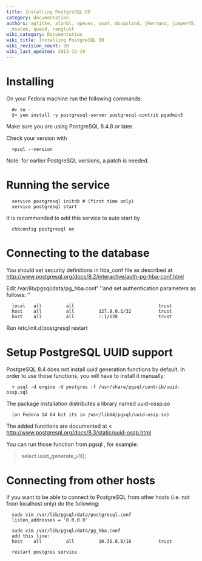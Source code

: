 ```yaml
---
title: Installing PostgreSQL DB
category: documentation
authors: aglitke, alonbl, apevec, asaf, dougsland, jhernand, jumper45, lpeer, moti,
  msalem, quaid, ranglust
wiki_category: Documentation
wiki_title: Installing PostgreSQL DB
wiki_revision_count: 30
wiki_last_updated: 2013-12-19
---
```


# Installing

On your Fedora machine run the following commands:

      #> su -
      $> yum install -y postgresql-server postgresql-contrib pgadmin3

Make sure you are using PostgreSQL 8.4.8 or later.

Check your version with

      >psql --version

Note: for earlier PostgreSQL versions, a patch is needed.

# Running the service

      service postgresql initdb # (first time only)
      service postgresql start

It is recommended to add this service to auto start by

      chkconfig postgresql on

# Connecting to the database

You should set security definitions in hba_conf file as described at
 <http://www.postgresql.org/docs/8.2/interactive/auth-pg-hba-conf.html>

Edit /var/lib/pgsql/data/pg_hba.conf' ''and set authentication parameters as follows: ''

      local   all         all                               trust
      host    all         all         127.0.0.1/32          trust
      host    all         all         ::1/128               trust

Run /etc/init.d/postgresql restart

# Setup PostgreSQL UUID support

PostgreSQL 8.4 does not install uuid generation functions by default.
In order to use those functions, you will have to install it manually:

      > psql -d engine -U postgres -f /usr/share/pgsql/contrib/uuid-ossp.sql

The package installation distributes a library named uuid-ossp.so

      (on Fedora 14 64 bit its in /usr/lib64/pgsql/uuid-ossp.so)

The added functions are documented at <
<http://www.postgresql.org/docs/8.3/static/uuid-ossp.html>

You can run those function from pgsql , for example:
 >select uuid_generate_v1();

# Connecting from other hosts

If you want to be able to connect to PostgreSQL from other hosts (i.e. not from localhost only) do the following:

      sudo vim /var/lib/pgsql/data/postgresql.conf
      listen_addresses = '0.0.0.0'

      sudo vim /var/lib/pgsql/data/pg_hba.conf
      add this line:
      host    all         all         10.35.0.0/16          trust

      restart postgres service
